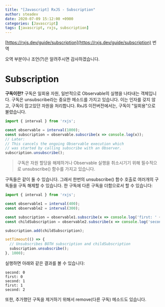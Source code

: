 ```yaml
---
title: "[Javascript] RxJS - Subscription"
author: steadev
date: 2020-07-09 15:12:00 +0900
categories: [Javascript]
tags: [javascript, rxjs, subscription]
---
```



[https://rxjs.dev/guide/subscription](https://rxjs.dev/guide/subscription) 번역

오역 부분이나 조언(?)은 알려주시면 감사하겠습니다.

# Subscription

**구독이란?** 구독은 일회용 자원, 일반적으로 Observable의 실행을 나타내는 객체입니다. 구독은 unsubscribe라는 중요한 메소드를 가지고 있습니다. 이는 인자를 갖지 않고, 구독이 잡고있던 자원을 처리합니다. RxJS 이전버전에서는, 구독이 "일회용"으로 불렸습니다.

```javascript
import { interval } from 'rxjs';

const observable = interval(1000);
const subscription = observable.subscribe(x => console.log(x));
// Later:
// This cancels the ongoing Observable execution which
// was started by calling subscribe with an Observer.
subscription.unsubscribe();
```

> 구독은 자원 할당을 해제하거나 Observable 실행을 취소시기기 위해 필수적으로 unsubscribe() 함수를 가지고 있습니다. 

구독들은 같이 둘 수 있습니다. 그래서 한번의 unsubscribe() 함수 호출로 여러개의 구독들을 구독 해제할 수 있습니다. 한 구독에 다른 구독을 더함으로서 할 수 있습니다:

```javascript
import { interval } from 'rxjs';

const observable1 = interval(400);
const observable2 = interval(300);

const subscription = observable1.subscribe(x => console.log('first: ' + x));
const childSubscription = observable2.subscribe(x => console.log('second: ' + x));

subscription.add(childSubscription);

setTimeout(() => {
  // Unsubscribes BOTH subscription and childSubscription
  subscription.unsubscribe();
}, 1000);
```

실행하면 아래와 같은 결과를 볼 수 있습니다:

```
second: 0
first: 0
second: 1
first: 1
second: 2
```

또한, 추가했던 구독을 제거하기 위해서 remove(다른 구독) 메소드도 있습니다.